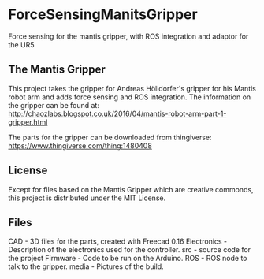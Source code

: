 # ForceSensingManitsGripper
Force sensing for the mantis gripper, with ROS integration and adaptor for the UR5

## The Mantis Gripper

This project takes the gripper for Andreas Hölldorfer's gripper for his Mantis robot arm and adds force sensing and ROS integration.
The information on the gripper can be found at: http://chaozlabs.blogspot.co.uk/2016/04/mantis-robot-arm-part-1-gripper.html

The parts for the gripper can be downloaded from thingiverse: https://www.thingiverse.com/thing:1480408

## License

Except for files based on the Mantis Gripper which are creative commonds, 
this project is distributed under the MIT License.

## Files


CAD - 3D files for the parts, created with Freecad 0.16
Electronics - Description of the electronics used for the controller.
src - source code for the project
  Firmware - Code to be run on the Arduino.
  ROS - ROS node to talk to the gripper.
media - Pictures of the build.


  
 
